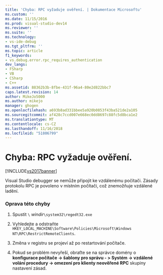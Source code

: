 ```yaml
---
title: 'Chyba: RPC vyžaduje ověření. | Dokumentace Microsoftu'
ms.custom: ''
ms.date: 11/15/2016
ms.prod: visual-studio-dev14
ms.reviewer: ''
ms.suite: ''
ms.technology:
- vs-ide-debug
ms.tgt_pltfrm: ''
ms.topic: article
f1_keywords:
- vs.debug.error.rpc_requires_authentication
dev_langs:
- FSharp
- VB
- CSharp
- C++
ms.assetid: 88362b3b-8fbe-431f-96a4-80e2d822bbc7
caps.latest.revision: 14
author: MikeJo5000
ms.author: mikejo
manager: ghogen
ms.openlocfilehash: a693b8ad331bbee5a920b0853f43ba521de2a105
ms.sourcegitcommit: af428c7ccd007e668ec0dd8697c88fc5d8bca1e2
ms.translationtype: MT
ms.contentlocale: cs-CZ
ms.lasthandoff: 11/16/2018
ms.locfileid: "51806799"
---
```

# <a name="error-rpc-requires-authentication"></a>Chyba: RPC vyžaduje ověření.
[!INCLUDE[vs2017banner](../includes/vs2017banner.md)]

Visual Studio debugger se nemůže připojit ke vzdálenému počítači. Zásady protokolu RPC je povoleno v místním počítači, což znemožňuje vzdálené ladění.  
  
### <a name="to-correct-this-error"></a>Oprava této chyby  
  
1.  Spustit `\` *windir*`\system32\regedt32.exe`  
  
2.  Vyhledejte a odstraňte `HKEY_LOCAL_MACHINE\Software\Policies\Microsoft\Windows NT\RPC\RestrictRemoteClients`.  
  
3.  Změna v registru se projeví až po restartování počítače.  
  
4.  Pokud se problém nevyřeší, obraťte se na správce domény o **konfigurace počítače -> šablony pro správu - > Systém -> vzdálené volání procedury -> omezení pro klienty neověřené RPC** skupiny nastavení zásad.



